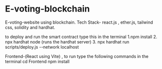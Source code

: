 # E-voting-blockchain
E-voting-website using blockchain. Tech Stack- react.js , ether.js, tailwind css, solidity and hardhat.

to deploy and run the smart contract type this in the terminal
1.npm install
2. npx hardhat node (runs the hardhat server)
3. npx hardhat run scripts/deploy.js --network localhost

Frontend-(React using Vite) , to run type the following commands in the terminal
cd Frontend
npm install
